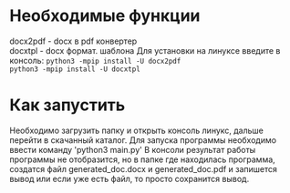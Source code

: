 # Необходимые функции
docx2pdf - docx в pdf конвертер   
docxtpl - docx формат. шаблона 
Для установки на линуксе введите в консоль: 
`python3 -mpip install -U docx2pdf`   
`python3 -mpip install -U docxtpl`
# Как запустить
Необходимо загрузить папку и открыть консоль линукс, дальше перейти в скачанный каталог. 
Для запуска программы необходимо ввести команду 'python3 main.py' 
В консоли результат работы программы не отобразится, но в папке где находилась программа, создатся файл generated_doc.docx и generated_doc.pdf 
и запишется вывод или если уже есть файл, то просто сохранится вывод.
